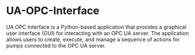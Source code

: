 # UA-OPC-Interface
UA OPC Interface is a Python-based application that provides a graphical user interface (GUI) for interacting with an OPC UA server. The application allows users to create, execute, and manage a sequence of actions for pumps connected to the OPC UA server.
